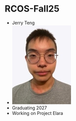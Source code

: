 # RCOS-Fall25
* Jerry Teng
* ![This is me!](https://github.com/JerryTeng932/RCOS-Fall25/blob/master/MyPhotograph.jpg?raw=true)
* Graduating 2027
* Working on Project Elara

